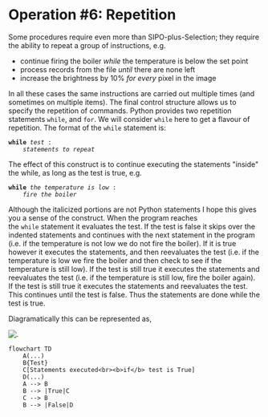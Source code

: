 # Operation #6: Repetition

Some procedures require even more than SIPO-plus-Selection; they require
the ability to repeat a group of instructions, e.g.

-   continue firing the boiler _while_ the temperature is below the set
    point
-   process records from the file _until_ there are none left
-   increase the brightness by 10% _for every_ pixel in the image

In all these cases the same instructions are carried out multiple times
(and sometimes on multiple items). The final control structure allows us
to specify the repetition of commands. Python provides two repetition
statements `while`, and `for`. We will consider `while` here to get a
flavour of repetition. The format of the `while` statement is:

<!-- ```plaintext
while test :
    statements to repeat
``` -->

<pre><code class="pseudocode"><b>while</b> <i>test</i> :
    <i>statements to repeat</i></code></pre>

The effect of this construct is to continue executing the statements
"inside" the while, as long as the test is true, e.g.

<!-- ```plaintext
while the temperature is low :
    fire the boiler
``` -->

<pre><code class="pseudocode"><b>while</b> <i>the temperature is low</i> :
    <i>fire the boiler</i></code></pre>

Although the italicized portions are not Python statements I hope this
gives you a sense of the construct. When the program reaches
the `while` statement it evaluates the test. If the test is false it
skips over the indented statements and continues with the next statement
in the program (i.e. if the temperature is not low we do not fire the
boiler). If it is true however it executes the statements, and then
reevaluates the test (i.e. if the temperature is low we fire the boiler
and then check to see if the temperature is still low). If the test is
still true it executes the statements and reevaluates the test (i.e. if
the temperature is still low, fire the boiler again). If the test is
still true it executes the statements and reevaluates the test. This
continues until the test is false. Thus the statements are done while
the test is true.

Diagramatically this can be represented as,

![.](11_while_flowchart.gif)

```mermaid
flowchart TD
    A(...)
    B{Test}
    C[Statements executed<br><b>if</b> test is True]
    D(...)
    A --> B
    B --> |True|C
    C --> B
    B --> |False|D
```
